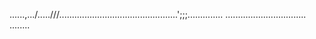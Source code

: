 ......,.../.....///...............................................';;;..............
................................
........




